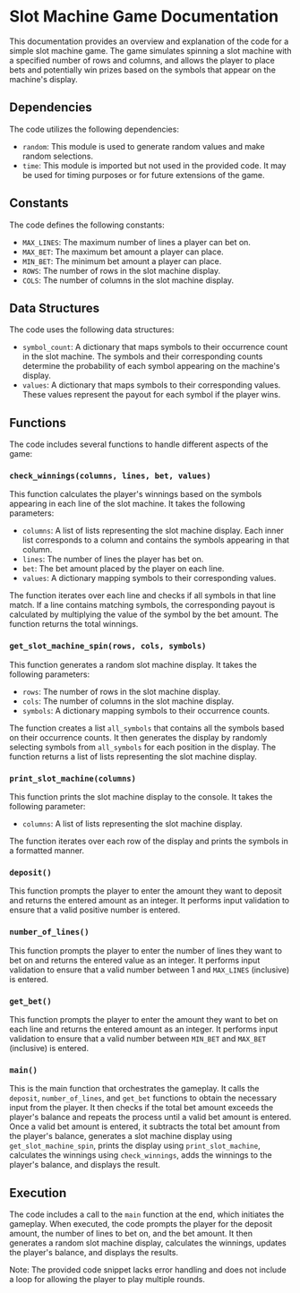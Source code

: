 # Slot Machine Game Documentation

This documentation provides an overview and explanation of the code for a simple slot machine game. The game simulates spinning a slot machine with a specified number of rows and columns, and allows the player to place bets and potentially win prizes based on the symbols that appear on the machine's display.

## Dependencies

The code utilizes the following dependencies:

- `random`: This module is used to generate random values and make random selections.
- `time`: This module is imported but not used in the provided code. It may be used for timing purposes or for future extensions of the game.

## Constants

The code defines the following constants:

- `MAX_LINES`: The maximum number of lines a player can bet on.
- `MAX_BET`: The maximum bet amount a player can place.
- `MIN_BET`: The minimum bet amount a player can place.
- `ROWS`: The number of rows in the slot machine display.
- `COLS`: The number of columns in the slot machine display.

## Data Structures

The code uses the following data structures:

- `symbol_count`: A dictionary that maps symbols to their occurrence count in the slot machine. The symbols and their corresponding counts determine the probability of each symbol appearing on the machine's display.
- `values`: A dictionary that maps symbols to their corresponding values. These values represent the payout for each symbol if the player wins.

## Functions

The code includes several functions to handle different aspects of the game:

### `check_winnings(columns, lines, bet, values)`

This function calculates the player's winnings based on the symbols appearing in each line of the slot machine. It takes the following parameters:

- `columns`: A list of lists representing the slot machine display. Each inner list corresponds to a column and contains the symbols appearing in that column.
- `lines`: The number of lines the player has bet on.
- `bet`: The bet amount placed by the player on each line.
- `values`: A dictionary mapping symbols to their corresponding values.

The function iterates over each line and checks if all symbols in that line match. If a line contains matching symbols, the corresponding payout is calculated by multiplying the value of the symbol by the bet amount. The function returns the total winnings.

### `get_slot_machine_spin(rows, cols, symbols)`

This function generates a random slot machine display. It takes the following parameters:

- `rows`: The number of rows in the slot machine display.
- `cols`: The number of columns in the slot machine display.
- `symbols`: A dictionary mapping symbols to their occurrence counts.

The function creates a list `all_symbols` that contains all the symbols based on their occurrence counts. It then generates the display by randomly selecting symbols from `all_symbols` for each position in the display. The function returns a list of lists representing the slot machine display.

### `print_slot_machine(columns)`

This function prints the slot machine display to the console. It takes the following parameter:

- `columns`: A list of lists representing the slot machine display.

The function iterates over each row of the display and prints the symbols in a formatted manner.

### `deposit()`

This function prompts the player to enter the amount they want to deposit and returns the entered amount as an integer. It performs input validation to ensure that a valid positive number is entered.

### `number_of_lines()`

This function prompts the player to enter the number of lines they want to bet on and returns the entered value as an integer. It performs input validation to ensure that a valid number between 1 and `MAX_LINES` (inclusive) is entered.

### `get_bet()`

This function prompts the player to enter the amount they want to bet on each line and returns the entered amount as an integer. It performs input validation to ensure that a valid number between `MIN_BET` and `MAX_BET` (inclusive) is entered.

### `main()`

This is the main function that orchestrates the gameplay. It calls the `deposit`, `number_of_lines`, and `get_bet` functions to obtain the necessary input from the player. It then checks if the total bet amount exceeds the player's balance and repeats the process until a valid bet amount is entered. Once a valid bet amount is entered, it subtracts the total bet amount from the player's balance, generates a slot machine display using `get_slot_machine_spin`, prints the display using `print_slot_machine`, calculates the winnings using `check_winnings`, adds the winnings to the player's balance, and displays the result.

## Execution

The code includes a call to the `main` function at the end, which initiates the gameplay. When executed, the code prompts the player for the deposit amount, the number of lines to bet on, and the bet amount. It then generates a random slot machine display, calculates the winnings, updates the player's balance, and displays the results.

Note: The provided code snippet lacks error handling and does not include a loop for allowing the player to play multiple rounds.
